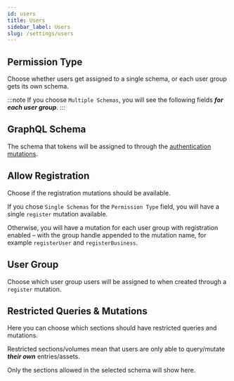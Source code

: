 ```yaml
---
id: users
title: Users
sidebar_label: Users
slug: /settings/users
---
```


## Permission Type

Choose whether users get assigned to a single schema, or each user group gets its own schema.

:::note
If you choose `Multiple Schemas`, you will see the following fields **_for each user group_**.
:::

## GraphQL Schema

The schema that tokens will be assigned to through the [authentication mutations](/docs/usage/authentication).

## Allow Registration

Choose if the registration mutations should be available.

If you chose `Single Schemas` for the `Permission Type` field, you will have a single `register` mutation available.

Otherwise, you will have a mutation for each user group with registration enabled – with the group handle appended to the mutation name, for example `registerUser` and `registerBusiness`.

## User Group

Choose which user group users will be assigned to when created through a `register` mutation.

## Restricted Queries & Mutations

Here you can choose which sections should have restricted queries and mutations.

Restricted sections/volumes mean that users are only able to query/mutate **_their own_** entries/assets.

Only the sections allowed in the selected schema will show here.
